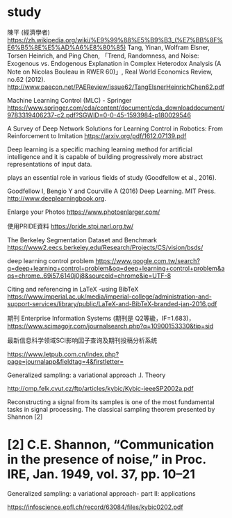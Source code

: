# study

陳平 (經濟學者)
https://zh.wikipedia.org/wiki/%E9%99%88%E5%B9%B3_(%E7%BB%8F%E6%B5%8E%E5%AD%A6%E8%80%85)
 Tang, Yinan, Wolfram Elsner, Torsen Heinrich, and Ping Chen, 「Trend, Randomness, and Noise: Exogenous vs. Endogenous Explanation in Complex Heterodox Analysis (A Note on Nicolas Bouleau in RWER 60)」, Real World Economics Review, no.62 (2012).
 http://www.paecon.net/PAEReview/issue62/TangElsnerHeinrichChen62.pdf

Machine Learning Control (MLC) - Springer  
https://www.springer.com/cda/content/document/cda_downloaddocument/9783319406237-c2.pdf?SGWID=0-0-45-1593984-p180029546

A Survey of Deep Network Solutions for Learning Control in Robotics: From Reinforcement to Imitation
https://arxiv.org/pdf/1612.07139.pdf

Deep learning is a specific maching learning method for artificial intelligence and it is capable of building progressively more abstract representations of input data.

plays an essential role in various fields of study  (Goodfellow et al., 2016).

Goodfellow I, Bengio Y and Courville A (2016) Deep Learning. MIT Press. http://www.deeplearningbook.org.

Enlarge your Photos
https://www.photoenlarger.com/

使用PRIDE資料
https://pride.stpi.narl.org.tw/

The Berkeley Segmentation Dataset and Benchmark
https://www2.eecs.berkeley.edu/Research/Projects/CS/vision/bsds/


deep learning control problem
https://www.google.com.tw/search?q=deep+learning+control+problem&oq=deep+learning+control+problem&aqs=chrome..69i57.6140j0j8&sourceid=chrome&ie=UTF-8

Citing and referencing in LaTeX -using BibTeX
https://www.imperial.ac.uk/media/imperial-college/administration-and-support-services/library/public/LaTeX-and-BibTeX-branded-jan-2016.pdf

期刊 Enterprise Information Systems  (期刊是 Q2等級，IF=1.683)，
https://www.scimagojr.com/journalsearch.php?q=10900153330&tip=sid


最新信息科学领域SCI影响因子查询及期刊投稿分析系统

https://www.letpub.com.cn/index.php?page=journalapp&fieldtag=4&firstletter=

Generalized sampling: a variational approach .I. Theory

http://cmp.felk.cvut.cz/ftp/articles/kybic/Kybic-ieeeSP2002a.pdf

Reconstructing a signal from its samples is one of the most
fundamental tasks in signal processing. The classical sampling
theorem presented by Shannon [2]

[2] C.E. Shannon, “Communication in the presence of noise,” in Proc. IRE,
Jan. 1949, vol. 37, pp. 10–21
=========================================================================================================================

Generalized sampling: a variational approach- part II: applications

https://infoscience.epfl.ch/record/63084/files/kybic0202.pdf
